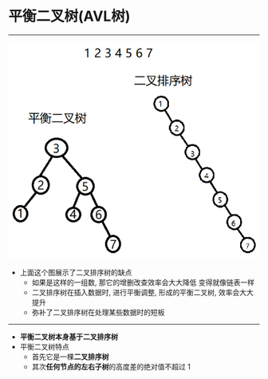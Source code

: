 # 平衡二叉树(AVL树)

---

![二叉排序树的缺点](img/平衡二叉树.png)

- 上面这个图展示了二叉排序树的缺点
  - 如果是这样的一组数, 那它的增删改查效率会大大降低 变得就像链表一样
  - 二叉排序树在插入数据时, 进行平衡调整, 形成的平衡二叉树, 效率会大大提升
  - 弥补了二叉排序树在处理某些数据时的短板
---
- **平衡二叉树本身基于二叉排序树**
- 平衡二叉树特点
  - 首先它是一棵**二叉排序树**
  - 其次**任何节点的左右子树**的高度差的绝对值不超过 1
